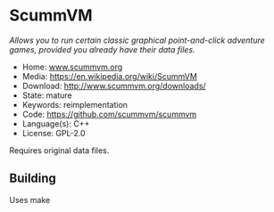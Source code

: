 # ScummVM

_Allows you to run certain classic graphical point-and-click adventure games, provided you already have their data files._

- Home: www.scummvm.org
- Media: https://en.wikipedia.org/wiki/ScummVM
- Download: http://www.scummvm.org/downloads/
- State: mature
- Keywords: reimplementation
- Code: https://github.com/scummvm/scummvm
- Language(s): C++
- License: GPL-2.0

Requires original data files.

## Building

Uses make

